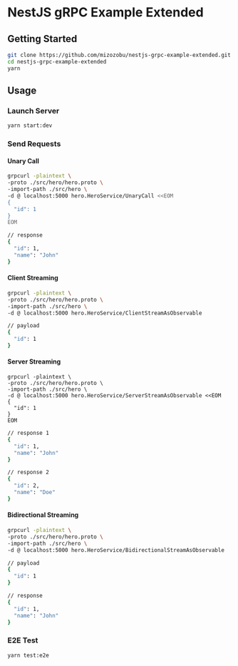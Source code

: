 # NestJS gRPC Example Extended

## Getting Started

```sh
git clone https://github.com/mizozobu/nestjs-grpc-example-extended.git
cd nestjs-grpc-example-extended
yarn
```

## Usage

### Launch Server

```sh
yarn start:dev
```

### Send Requests

#### Unary Call
```sh
grpcurl -plaintext \
-proto ./src/hero/hero.proto \
-import-path ./src/hero \
-d @ localhost:5000 hero.HeroService/UnaryCall <<EOM
{
  "id": 1
}
EOM
```

```sh
// response
{
  "id": 1,
  "name": "John"
}
```

#### Client Streaming
```sh
grpcurl -plaintext \
-proto ./src/hero/hero.proto \
-import-path ./src/hero \
-d @ localhost:5000 hero.HeroService/ClientStreamAsObservable
```

```sh
// payload
{
  "id": 1
}
```

#### Server Streaming
```sh:
grpcurl -plaintext \
-proto ./src/hero/hero.proto \
-import-path ./src/hero \
-d @ localhost:5000 hero.HeroService/ServerStreamAsObservable <<EOM
{
  "id": 1
}
EOM
```

```sh
// response 1
{
  "id": 1,
  "name": "John"
}

// response 2
{
  "id": 2,
  "name": "Doe"
}
```

#### Bidirectional Streaming
```sh
grpcurl -plaintext \
-proto ./src/hero/hero.proto \
-import-path ./src/hero \
-d @ localhost:5000 hero.HeroService/BidirectionalStreamAsObservable
```

```sh
// payload
{
  "id": 1
}

// response
{
  "id": 1,
  "name": "John"
}
```

### E2E Test
```sh
yarn test:e2e
```
